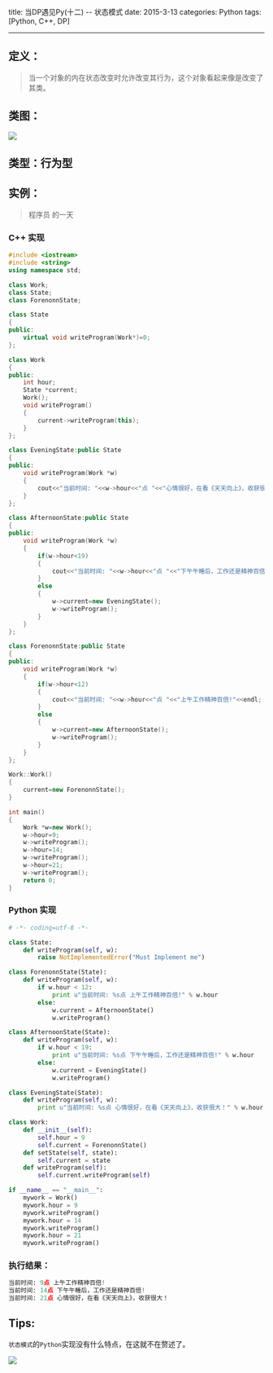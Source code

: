 title: 当DP遇见Py(十二) -- 状态模式
date: 2015-3-13
categories: Python
tags: [Python, C++, DP]

---

## 定义：
> 当一个对象的内在状态改变时允许改变其行为，这个对象看起来像是改变了其类。 

## 类图：
![][1]

## 类型：行为型

<!-- more -->

## 实例：
> 程序员 的一天

### C++ 实现
```C++
#include <iostream>
#include <string>
using namespace std;

class Work;
class State;
class ForenonnState;

class State
{
public:
    virtual void writeProgram(Work*)=0;
};

class Work
{
public:
    int hour;
    State *current;
    Work();
    void writeProgram()
    {
        current->writeProgram(this);
    }
};

class EveningState:public State
{
public:
    void writeProgram(Work *w)
    {
        cout<<"当前时间: "<<w->hour<<"点 "<<"心情很好，在看《天天向上》，收获很大！"<<endl;
    }
};

class AfternoonState:public State
{
public:
    void writeProgram(Work *w)
    {
        if(w->hour<19)
        {
            cout<<"当前时间: "<<w->hour<<"点 "<<"下午午睡后，工作还是精神百倍!"<<endl;
        }
        else
        {
            w->current=new EveningState();
            w->writeProgram();
        }
    }
};

class ForenonnState:public State
{
public:
    void writeProgram(Work *w)
    {
        if(w->hour<12)
        {
            cout<<"当前时间: "<<w->hour<<"点 "<<"上午工作精神百倍!"<<endl;
        }
        else
        {
            w->current=new AfternoonState();
            w->writeProgram();
        }
    }
};

Work::Work()
{
    current=new ForenonnState();
}

int main()
{
    Work *w=new Work();
    w->hour=9;
    w->writeProgram();
    w->hour=14;
    w->writeProgram();
    w->hour=21;
    w->writeProgram();
    return 0;
}
```

### Python 实现
```python
# -*- coding=utf-8 -*-

class State:
    def writeProgram(self, w):
        raise NotImplementedError("Must Implement me")

class ForenonnState(State):
    def writeProgram(self, w):
        if w.hour < 12:
            print u"当前时间: %s点 上午工作精神百倍!" % w.hour
        else:
            w.current = AfternoonState()
            w.writeProgram()

class AfternoonState(State):
    def writeProgram(self, w):
        if w.hour < 19:
            print u"当前时间: %s点 下午午睡后，工作还是精神百倍!" % w.hour
        else:
            w.current = EveningState()
            w.writeProgram()

class EveningState(State):
    def writeProgram(self, w):
        print u"当前时间: %s点 心情很好，在看《天天向上》，收获很大！" % w.hour

class Work:
    def __init__(self):
        self.hour = 9
        self.current = ForenonnState()
    def setState(self, state):
        self.current = state
    def writeProgram(self):
        self.current.writeProgram(self)

if __name__ == "__main__":
    mywork = Work()
    mywork.hour = 9
    mywork.writeProgram()
    mywork.hour = 14
    mywork.writeProgram()
    mywork.hour = 21
    mywork.writeProgram()
```

### 执行结果：
```python
当前时间: 9点 上午工作精神百倍!
当前时间: 14点 下午午睡后，工作还是精神百倍!
当前时间: 21点 心情很好，在看《天天向上》，收获很大！
```

## Tips:

`状态模式`的`Python`实现没有什么特点，在这就不在赘述了。

![][2]


  [1]: http://images.cnblogs.com/cnblogs_com/wuyuegb2312/468244/o_ch12.%E7%8A%B6%E6%80%81%E6%A8%A1%E5%BC%8F.png
  [2]: http://i1.brcdn.cn/download/2012/02/02/baoruan.com_53889ae89abab9bda.gif